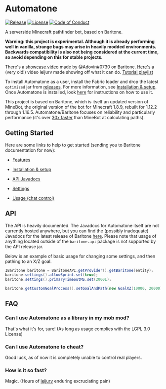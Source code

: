 # Automatone
[![Release](https://img.shields.io/github/release/ladysnake/automatone.svg)](https://github.com/ladysnake/automatone/releases/)
[![License](https://img.shields.io/badge/license-LGPL--3.0%20with%20anime%20exception-green.svg)](LICENSE)
[![Code of Conduct](https://img.shields.io/badge/%E2%9D%A4-code%20of%20conduct-blue.svg?style=flat)](https://github.com/cabaletta/baritone/blob/master/CODE_OF_CONDUCT.md)

A serverside Minecraft pathfinder bot, based on Baritone.

**Warning: this project is experimental. Although it is already performing well in vanilla, strange bugs may arise in heavily modded environments.
Backwards compatibility is also not being considered at the current time, so avoid depending on this for stable projects.**

There's a [showcase video](https://youtu.be/CZkLXWo4Fg4) made by @Adovin#0730 on Baritone. [Here's](https://www.youtube.com/watch?v=StquF69-_wI) a (very old!) video leijurv made showing off what it can do. [Tutorial playlist](https://www.youtube.com/playlist?list=PLnwnJ1qsS7CoQl9Si-RTluuzCo_4Oulpa)

To install Automatone as a user, install the Fabric loader and drop the latest `optimized` jar from [releases](https://github.com/Ladysnake/Automatone/releases).
For more information, see [Installation & setup](SETUP.md). Once Automatone is installed, look [here](USAGE.md) for instructions on how to use it.

This project is based on Baritone, which is itself an updated version of MineBot,
the original version of the bot for Minecraft 1.8.9, rebuilt for 1.12.2 through 1.16.5.
Automatone/Baritone focuses on reliability and particularly performance (it's over [30x faster](https://github.com/cabaletta/baritone/pull/180#issuecomment-423822928) than MineBot at calculating paths).

## Getting Started

Here are some links to help to get started (sending you to Baritone documentation for now):

- [Features](FEATURES.md)

- [Installation & setup](SETUP.md)

- [API Javadocs](https://baritone.leijurv.com/)

- [Settings](https://baritone.leijurv.com/baritone/api/Settings.html#field.detail)

- [Usage (chat control)](USAGE.md)

## API

The API is heavily documented. The Javadocs for Automatone itself are not currently hosted anywhere, but you can find
the (possibly inadequate) Javadocs for the latest release of Baritone [here](https://baritone.leijurv.com/).
Please note that usage of anything located outside of the ``baritone.api`` package is not supported by the API release
jar.

Below is an example of basic usage for changing some settings, and then pathing to an X/Z goal.

```java
IBaritone baritone = BaritoneAPI.getProvider().getBaritone(entity);
baritone.settings().allowSprint.set(true);
baritone.settings().primaryTimeoutMS.set(2000L);

baritone.getCustomGoalProcess().setGoalAndPath(new GoalXZ(10000, 20000));
```

## FAQ

### Can I use Automatone as a library in my mob mod?

That's what it's for, sure! (As long as usage complies with the LGPL 3.0 License)

### Can I use Automatone to cheat?
Good luck, as of now it is completely unable to control real players.

### How is it so fast?

Magic. (Hours of [leijurv](https://github.com/leijurv/) enduring excruciating pain)
